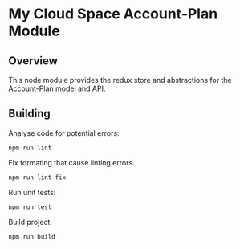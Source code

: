 # My Cloud Space Account-Plan Module

## Overview

This node module provides the redux store and abstractions for the Account-Plan model and API.

## Building

Analyse code for potential errors:
```
npm run lint
```

Fix formating that cause linting errors.
```
npm run lint-fix
```

Run unit tests:
```
npm run test
```

Build project:
```
npm run build
```
